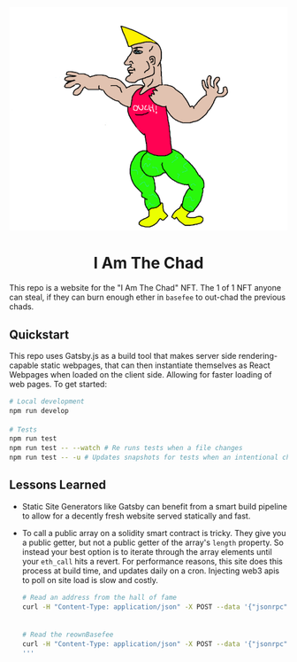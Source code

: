 ![Chad](./src/images/chad.jpg)

<h1 align="center">I Am The Chad</h1>

This repo is a website for the "I Am The Chad" NFT. The 1 of 1 NFT anyone can steal, if they can burn enough ether in `basefee` to out-chad the previous chads. 

## Quickstart

This repo uses Gatsby.js as a build tool that makes server side rendering-capable static webpages, that can then instantiate themselves as React Webpages when loaded on the client side. Allowing for faster loading of web pages. To get started:

```bash
# Local development
npm run develop

# Tests
npm run test
npm run test -- --watch # Re runs tests when a file changes
npm run test -- -u # Updates snapshots for tests when an intentional change is made.
```


## Lessons Learned

- Static Site Generators like Gatsby can benefit from a smart build pipeline to allow for a decently fresh website served statically and fast.

- To call a public array on a solidity smart contract is tricky. They give you a public getter, but not a public getter of the array's `length` property. So instead your best option is to iterate through the array elements until your `eth_call` hits a revert. For performance reasons, this site does this process at build time, and updates daily on a cron. Injecting web3 apis to poll on site load is slow and costly. 
    ```sh
    # Read an address from the hall of fame 
    curl -H "Content-Type: application/json" -X POST --data '{"jsonrpc":"2.0","id":6,"method":"eth_call","params":[{"from":"0x0000000000000000000000000000000000000000","data":"0x41fcb7d70000000000000000000000000000000000000000000000000000000000000004","to":"0x621a6d60c7c16a1ac9bba9cc61464a16b43cac51"},"latest"]}' https://mainnet.infura.io/v3/339520a08e3446cc8bf2f008d7de8339
    

    # Read the reownBasefee
    curl -H "Content-Type: application/json" -X POST --data '{"jsonrpc":"2.0","id":6,"method":"eth_call","params":[{"from":"0x0000000000000000000000000000000000000000","data":"0xc21ac9a50000000000000000000000000000000000000000000000000000000000000000","to":"0x621a6d60c7c16a1ac9bba9cc61464a16b43cac51"},"latest"]}' https://mainnet.infura.io/v3/339520a08e3446cc8bf2f008d7de8339
    '''